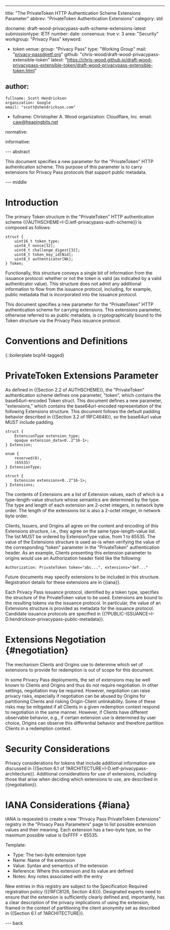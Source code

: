 ---
title: "The PrivateToken HTTP Authentication Scheme Extensions Parameter"
abbrev: "PrivateToken Authentication Extensions"
category: std

docname: draft-wood-privacypass-auth-scheme-extensions-latest
submissiontype: IETF
number:
date:
consensus: true
v: 3
area: "Security"
workgroup: "Privacy Pass"
keyword:
 - token
venue:
  group: "Privacy Pass"
  type: "Working Group"
  mail: "privacy-pass@ietf.org"
  github: "chris-wood/draft-wood-privacypass-extensible-token"
  latest: "https://chris-wood.github.io/draft-wood-privacypass-extensible-token/draft-wood-privacypass-extensible-token.html"

author:
 -
    fullname: Scott Hendrickson
    organization: Google
    email: "scott@shendrickson.com"
 -
    fullname: Christopher A. Wood
    organization: Cloudflare, Inc.
    email: caw@heapingbits.net

normative:

informative:


--- abstract

This document specifies a new parameter for the "PrivateToken" HTTP authentication
scheme. This purpose of this parameter is to carry extensions for Privacy Pass
protocols that support public metadata.

--- middle

# Introduction

The primary Token structure in the "PrivateToken" HTTP authentication scheme
{{!AUTHSCHEME=I-D.ietf-privacypass-auth-scheme}} is composed as follows:

~~~
struct {
    uint16_t token_type;
    uint8_t nonce[32];
    uint8_t challenge_digest[32];
    uint8_t token_key_id[Nid];
    uint8_t authenticator[Nk];
} Token;
~~~

Functionally, this structure conveys a single bit of information from the
issuance protocol: whether or not the token is valid (as indicated by a valid
authenticator value). This structure does not admit any additional information
to flow from the issuance protocol, including, for example, public metadata
that is incorporated into the issuance protocol.

This document specifies a new parameter for the "PrivateToken" HTTP authentication
scheme for carrying extensions. This extensions parameter, otherwise referred to as
public metadata, is cryptographically bound to the Token structure via the Privacy
Pass issuance protocol.

# Conventions and Definitions

{::boilerplate bcp14-tagged}

# PrivateToken Extensions Parameter

As defined in {{Section 2.2 of AUTHSCHEME}}, the "PrivateToken" authentication
scheme defines one parameter, "token", which contains the base64url-encoded
Token struct. This document defines a new parameter, "extensions," which contains
the base64url-encoded representation of the following Extensions structure.
This document follows the default padding behavior described in
{{Section 3.2 of !RFC4648}}, so the base64url value MUST include padding.

~~~
struct {
    ExtensionType extension_type;
    opaque extension_data<0..2^16-1>;
} Extension;

enum {
    reserved(0),
    (65535)
} ExtensionType;

struct {
    Extension extensions<0..2^16-1>;
} Extensions;
~~~

The contents of Extensions are a list of Extension values, each of which is a type-length-value
structure whose semantics are determined by the type. The type and length of each
extension are 2-octet integers, in network byte order. The length of the extensions
list is also a 2-octet integer, in network byte order.

Clients, Issuers, and Origins all agree on the content and encoding of this Extensions
structure, i.e., they agree on the same type-length-value list. The list MUST be ordered
by ExtensionType value, from 1 to 65535. The value of the Extensions structure is used
as-is when verifying the value of the corresponding "token" parameter in the "PrivateToken"
authentication header. As an example, Clients presenting this extension parameter to origins
would use an Authorization header field like the following:

~~~
Authorization: PrivateToken token="abc...", extensions="def..."
~~~

Future documents may specify extensions to be included in this structure.
Registration details for these extensions are in {{iana}}.

Each Privacy Pass issuance protocol, identified by a token type, specifies the structure
of the PrivateToken value to be used. Extensions are bound to the resulting tokens via the
issuance protocol. In particular, the value of an Extensions structure is provided as
metadata for the issuance protocol. Candidate issuance protocols are specified in
{{?PUBLIC-ISSUANCE=I-D.hendrickson-privacypass-public-metadata}}.

# Extensions Negotiation {#negotiation}

The mechanism Clients and Origins use to determine which set of extensions to provide
for redemption is out of scope for this document. 

In some Privacy Pass deployments, the set
of extensions may be well known to Clients and Origins and thus do not require negotiation.
In other settings, negotiation may be required. However, negotiation can raise privacy
risks, especially if negotiation can be abused by Origins for partitioning Clients and
risking Origin-Client unlinkability. Some of these risks may be mitigated if all Clients
in a given redemption context respond to negotiation in the same manner. However, if
Clients have different observable behavior, e.g., if certain extension use is determined
by user choice, Origins can observe this differential behavior and therefore partition
Clients in a redemption context.

# Security Considerations

Privacy considerations for tokens that include additional information are discussed
in {{Section 6.1 of ?ARCHITECTURE=I-D.ietf-privacypass-architecture}}. Additional
considerations for use of extensions, including those that arise when deciding which
extensions to use, are described in {{negotiation}}.

# IANA Considerations {#iana}

IANA is requested to create a new "Privacy Pass PrivateToken Extensions" registry
in the "Privacy Pass Parameters" page to list possible extension values and their meaning.
Each extension has a two-byte type, so the maximum possible value is 0xFFFF = 65535.

Template:

- Type: The two-byte extension type
- Name: Name of the extension
- Value: Syntax and semantics of the extension
- Reference: Where this extension and its value are defined
- Notes: Any notes associated with the entry

New entries in this registry are subject to the Specification Required
registration policy ({{!RFC8126, Section 4.6}}). Designated experts need to
ensure that the extension is sufficiently clearly defined and, importantly,
has a clear description of the privacy implications of using the extension,
framed in the context of partitioning the client anonymity set as described
in {{Section 6.1 of ?ARCHITECTURE}}.

--- back

